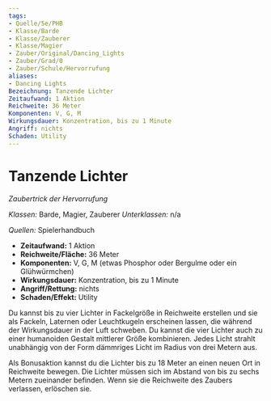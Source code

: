 ```yaml
---
tags:
- Quelle/5e/PHB
- Klasse/Barde
- Klasse/Zauberer
- Klasse/Magier
- Zauber/Original/Dancing_Lights
- Zauber/Grad/0
- Zauber/Schule/Hervorrufung
aliases:
- Dancing Lights
Bezeichnung: Tanzende Lichter
Zeitaufwand: 1 Aktion
Reichweite: 36 Meter
Komponenten: V, G, M
Wirkungsdauer: Konzentration, bis zu 1 Minute
Angriff: nichts
Schaden: Utility
---
```

# Tanzende Lichter
_Zaubertrick der Hervorrufung_

_Klassen:_ Barde, Magier, Zauberer
_Unterklassen:_  n/a

_Quellen:_ Spielerhandbuch

- **Zeitaufwand:** 1 Aktion
- **Reichweite/Fläche:** 36 Meter
- **Komponenten:** V, G, M (etwas Phosphor oder Bergulme oder ein Glühwürmchen)
- **Wirkungsdauer:** Konzentration, bis zu 1 Minute
- **Angriff/Rettung:** nichts
- **Schaden/Effekt:**  Utility

Du kannst bis zu vier Lichter in Fackelgröße in Reichweite erstellen und sie als Fackeln, Laternen oder Leuchtkugeln erscheinen lassen, die während der Wirkungsdauer in der Luft schweben. Du kannst die vier Lichter auch zu einer humanoiden Gestalt mittlerer Größe kombinieren. Jedes Licht strahlt unabhängig von der Form dämmriges Licht im Radius von drei Metern aus.

Als Bonusaktion kannst du die Lichter bis zu 18 Meter an einen neuen Ort in Reichweite bewegen. Die Lichter müssen sich im Abstand von bis zu sechs Metern zueinander befinden. Wenn sie die Reichweite des Zaubers verlassen, erlöschen sie.